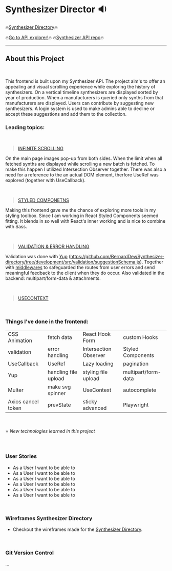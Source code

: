# Synthesizer Director :sound:

:fire:[Synthesizer Directory](https://synthesizer-directory.netlify.app/):fire: <br>

:fire:[Go to API explorer!](https://synthesizer-api.netlify.app/):fire:
:fire:[Synthesizer API repo](https://github.com/BernardDev/Synthesizer-API):fire:

---

## About this Project

<br>

This frontend is built upon my Synthesizer API. The project aim's to offer an appealing and visual scrolling experience while exploring the history of synthesizers. On a vertical timeline synthesizers are displayed sorted by year of production. When a manufacturers is queried only synths from that manufacturers are displayed. Users can contribute by suggesting new synthesizers. A login system is used to make admins able to decline or accept these suggestions and add them to the collection.


### Leading topics:

<br>

> [INFINITE SCROLLING](https://github.com/BernardDev/Synthesizer-directory) <br>

On the main page images pop-up from both sides. When the limit when all fetched synths are displayed while scrolling a new batch is fetched. To make this happen I utilized Intersection Observer together. There was also a need for a reference to the an actual DOM element, therfore UseRef was explored (together with UseCallback).

<br>

> [STYLED COMPONETNS](https://github.com/BernardDev/Synthesizer-directory) <br>

Making this frontend gave me the chance of exploring more tools in my styling toolbox. Since I am working in React Styled Components seemed fitting. It blends in so well with React's inner working and is nice to combine with Sass.

<br>

> [VALIDATION & ERROR HANDLING](https://github.com/BernardDev/Synthesizer-API/tree/development/server) <br>

Validation was done with [Yup]() (https://github.com/BernardDev/Synthesizer-directory/tree/development/src/validation/suggestionSchema.js). Together with [middlewares](https://github.com/BernardDev/Synthesizer-API/tree/development/server/validators) to safeguarded the routes from user errors and send meaningful feedback to the client when they do occur.
Also validated in the backend: multipart/form-data & attachments.

<br>

> [USECONTEXT](https://github.com/BernardDev/Synthesizer-directory/tree/development) <br>


<br>


### Things I've done in the frontend:

|                              |                         |                          |                       |
| ---------------------------- | ----------------------- | ------------------------ | --------------------- |
| CSS Animation                | fetch data              | React Hook Form          | custom Hooks          |
| validation                   | error handling          | Intersection Observer    | Styled Components     |
| UseCallback                  | UseRef                  | Lazy loading             | pagination            |
| Yup                          | handling file upload    | styling file upload      | multipart/form-data   |
| Multer                       | make svg spinner        | UseContext               | autocomplete          |
| Axios cancel token           | prevState               | sticky advanced          | Playwright            |

<br>

:star: _New technologies learned in this project_

<br>

### User Stories

- As a User I want to be able to 
- As a User I want to be able to 
- As a User I want to be able to 
- As a User I want to be able to 
- As a User I want to be able to 
- As a User I want to be able to 

<br>


### Wireframes Synthesizer Directory

- Checkout the wireframes made for the [Synthesizer Directory](https://github.com/BernardDev/).

<br>

### Git Version Control

...

<br>
